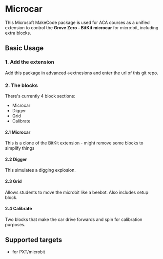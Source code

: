 # Microcar

This Microsoft MakeCode package is used for ACA courses as a unified extension to control the **Grove Zero - BitKit microcar** for micro:bit, including extra blocks.

## Basic Usage

### 1. Add the extension

Add this package in advanced->extnesions and enter the url of this git repo.

### 2. The blocks

There's currently 4 block sections:
* Microcar
* Digger
* Grid
* Calibrate

#### 2.1 Microcar
This is a clone of the BitKit extension - might remove some blocks to simplify things

#### 2.2 Digger
This simulates a digging explosion.

#### 2.3 Grid
Allows students to move the microbit like a beebot. Also includes setup block.

#### 2.4 Calibrate
Two blocks that make the car drive forwards and spin for calibration purposes.

## Supported targets

* for PXT/microbit
